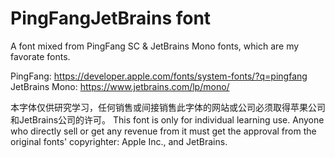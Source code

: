 # PingFangJetBrains font
A font mixed from PingFang SC & JetBrains Mono fonts, which are my favorate fonts.

PingFang: https://developer.apple.com/fonts/system-fonts/?q=pingfang
JetBrains Mono: https://www.jetbrains.com/lp/mono/

本字体仅供研究学习，任何销售或间接销售此字体的网站或公司必须取得苹果公司和JetBrains公司的许可。
This font is only for individual learning use. Anyone who directly sell or get any revenue from it must get the approval from the original fonts' copyrighter: Apple Inc., and JetBrains.
